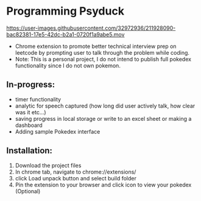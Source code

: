 # Programming Psyduck


https://user-images.githubusercontent.com/32972936/211928090-bac82381-17e5-42dc-b2a1-0720f1a9abe5.mov




* Chrome extension to promote better technical interview prep on leetcode by prompting user to talk through the problem while coding.
* Note: This is a personal project, I do not intend to publish full pokedex functionality since I do not own pokemon.
## In-progress:
- timer functionality
- analytic for speech captured (how long did user actively talk, how clear was it etc...)
- saving progress in local storage or write to an excel sheet or making a dashboard
- Adding sample Pokedex interface
## Installation:
1) Download the project files
2) In chrome tab, navigate to chrome://extensions/ 
3) click Load unpack button and select build folder
4) Pin the extension to your browser and click icon to view your pokedex (Optional)
